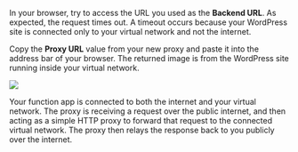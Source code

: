 In your browser, try to access the URL you used as the **Backend URL**. As expected, the request times out. A timeout occurs because your WordPress site is connected only to your virtual network and not the internet.

Copy the **Proxy URL** value from your new proxy and paste it into the address bar of your browser. The returned image is from the WordPress site running inside your virtual network.

![](https://github.com/fenago/katacoda-scenarios/raw/master/azure-functions/azure-functions-virtual-network/steps/8/1.png)

Your function app is connected to both the internet and your virtual network. The proxy is receiving a request over the public internet, and then acting as a simple HTTP proxy to forward that request to the connected virtual network. The proxy then relays the response back to you publicly over the internet.